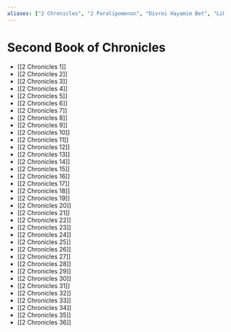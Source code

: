 ```yaml
---
aliases: ["2 Chronicles", "2 Paralipomenon", "Divrei Hayamim Bet", "Liber Secundus Paralipomenon", "Second Book of Chronicles", "Second Book of Paralipomenon", "Second Chronicles", "Παραλειπομένων Βʹ", "דברי הימים ב"]
---
```



# Second Book of Chronicles
- [[2 Chronicles 1]]
- [[2 Chronicles 2]]
- [[2 Chronicles 3]]
- [[2 Chronicles 4]]
- [[2 Chronicles 5]]
- [[2 Chronicles 6]]
- [[2 Chronicles 7]]
- [[2 Chronicles 8]]
- [[2 Chronicles 9]]
- [[2 Chronicles 10]]
- [[2 Chronicles 11]]
- [[2 Chronicles 12]]
- [[2 Chronicles 13]]
- [[2 Chronicles 14]]
- [[2 Chronicles 15]]
- [[2 Chronicles 16]]
- [[2 Chronicles 17]]
- [[2 Chronicles 18]]
- [[2 Chronicles 19]]
- [[2 Chronicles 20]]
- [[2 Chronicles 21]]
- [[2 Chronicles 22]]
- [[2 Chronicles 23]]
- [[2 Chronicles 24]]
- [[2 Chronicles 25]]
- [[2 Chronicles 26]]
- [[2 Chronicles 27]]
- [[2 Chronicles 28]]
- [[2 Chronicles 29]]
- [[2 Chronicles 30]]
- [[2 Chronicles 31]]
- [[2 Chronicles 32]]
- [[2 Chronicles 33]]
- [[2 Chronicles 34]]
- [[2 Chronicles 35]]
- [[2 Chronicles 36]]


